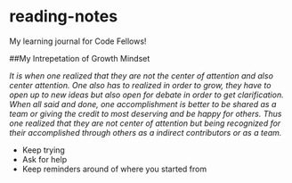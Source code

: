 # reading-notes
My learning journal for Code Fellows!

##My Intrepetation of Growth Mindset

*It is when one realized that they are not the center of attention and also center attention. One also has to realized in order to grow, they have to open up to new ideas but also open for debate in order to get clarification. When all said and done, one accomplishment is better to be shared as a team or giving the credit to most deserving and be happy for others. Thus one realized that they are not center of attention but being recognized for their accomplished through others as a indirect contributors or as a team.*

- Keep trying
- Ask for help
- Keep reminders around of where you started from
